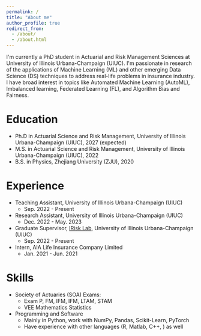 ```yaml
---
permalink: /
title: "About me"
author_profile: true
redirect_from: 
  - /about/
  - /about.html
---
```


I'm currently a PhD student in Actuarial and Risk Management Sciences at University of Illinois Urbana-Champaign (UIUC). I'm passionate in research of the applications of Machine Learning (ML) and other emerging Data Science (DS) techniques to address real-life problems in insurance industry. I have broad interest in topics like Automated Machine Learning (AutoML), Imbalanced learning, Federated Learning (FL), and Algorithm Bias and Fairness.

Education
======
* Ph.D in Actuarial Science and Risk Management, University of Illinois Urbana-Champaign (UIUC), 2027 (expected)
* M.S. in Actuarial Science and Risk Management, University of Illinois Urbana-Champaign (UIUC), 2022
* B.S. in Physics, Zhejiang University (ZJU), 2020

Experience
======
* Teaching Assistant, University of Illinois Urbana-Champaign (UIUC)
  * Sep. 2022 - Present
* Research Assistant, University of Illinois Urbana-Champaign (UIUC)
  * Dec. 2022 - May. 2023
* Graduate Supervisor, [IRisk Lab](https://asrm.illinois.edu/illinois-risk-lab/), University of Illinois Urbana-Champaign (UIUC)
  * Sep. 2022 - Present
* Intern, AIA Life Insurance Company Limited
  * Jan. 2021 - Jun. 2021
  

Skills
======
* Society of Actuaries (SOA) Exams:
  * Exam P, FM, IFM, IFM, LTAM, STAM
  * VEE Mathematics Statistics
* Programming and Software
  * Mainly in Python, work with NumPy, Pandas, Scikit-Learn, PyTorch
  * Have experience with other languages (R, Matlab, C++, ) as well